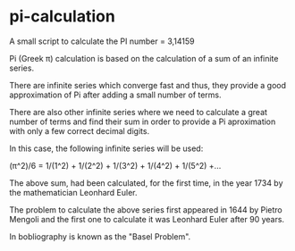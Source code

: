 # pi-calculation

A small script to calculate the PI number = 3,14159

Pi (Greek π) calculation is based on the calculation
of a sum of an infinite series.

There are infinite series which converge fast and thus,
they provide a good approximation of Pi after adding
a small number of terms.

There are also other infinite series where we need to
calculate a great number of terms and find their sum
in order to provide a Pi aproximation with only 
a few correct decimal digits.

In this case, the following infinite series will be used:

(π^2)/6 = 1/(1^2) + 1/(2^2) + 1/(3^2) + 1/(4^2) + 1/(5^2) +...
 
The above sum, had been calculated, for the first time,
in the year 1734 by the mathematician Leonhard Euler.

The problem to calculate the above series first appeared
in 1644 by Pietro Mengoli and the first one to calculate
it was Leonhard Euler after 90 years.

In bobliography is known as the "Basel Problem".

